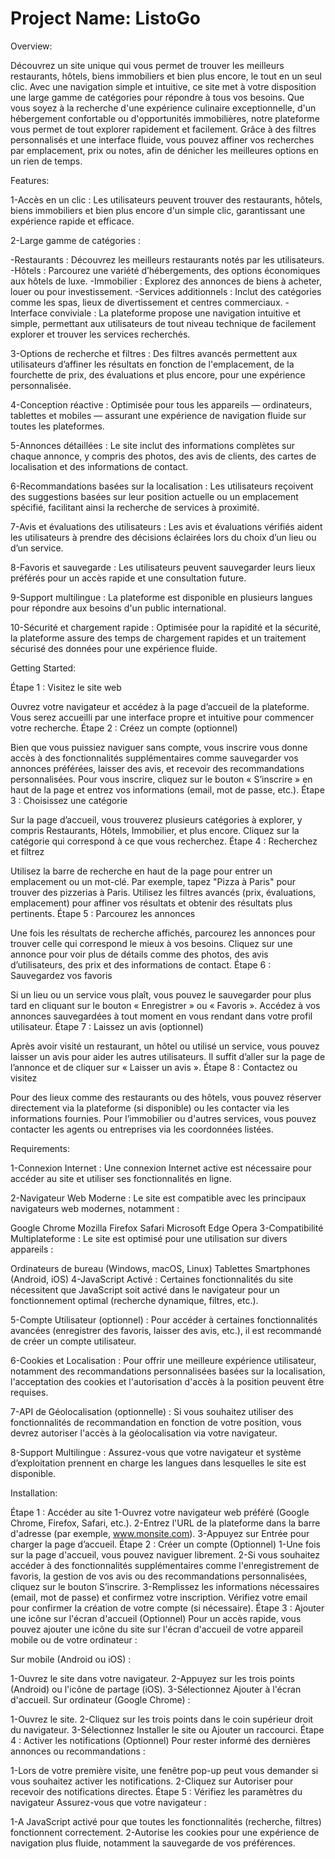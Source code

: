 Project Name: ListoGo
================

Overview:

 
Découvrez un site unique qui vous permet de trouver les meilleurs restaurants, hôtels, biens immobiliers et bien plus encore, le tout en un seul clic. Avec une navigation simple et intuitive, ce site met à votre disposition une large gamme de catégories pour répondre à tous vos besoins. Que vous soyez à la recherche d'une expérience culinaire exceptionnelle, d'un hébergement confortable ou d'opportunités immobilières, notre plateforme vous permet de tout explorer rapidement et facilement. Grâce à des filtres personnalisés et une interface fluide, vous pouvez affiner vos recherches par emplacement, prix ou notes, afin de dénicher les meilleures options en un rien de temps.

Features:


1-Accès en un clic : Les utilisateurs peuvent trouver des restaurants, hôtels, biens immobiliers et bien plus encore d'un simple clic, garantissant une expérience rapide et efficace.

2-Large gamme de catégories :

  -Restaurants : Découvrez les meilleurs restaurants notés par les utilisateurs.
  -Hôtels : Parcourez une variété d’hébergements, des options économiques aux hôtels de luxe.
  -Immobilier : Explorez des annonces de biens à acheter, louer ou pour investissement.
  -Services additionnels : Inclut des catégories comme les spas, lieux de divertissement et centres commerciaux.
  -Interface conviviale : La plateforme propose une navigation intuitive et simple, permettant aux utilisateurs de tout niveau technique de facilement 
   explorer et trouver les services recherchés.

3-Options de recherche et filtres : Des filtres avancés permettent aux utilisateurs d’affiner les résultats en fonction de l'emplacement, de la fourchette de prix, des évaluations et plus encore, pour une expérience personnalisée.

4-Conception réactive : Optimisée pour tous les appareils — ordinateurs, tablettes et mobiles — assurant une expérience de navigation fluide sur toutes les plateformes.

5-Annonces détaillées : Le site inclut des informations complètes sur chaque annonce, y compris des photos, des avis de clients, des cartes de localisation et des informations de contact.

6-Recommandations basées sur la localisation : Les utilisateurs reçoivent des suggestions basées sur leur position actuelle ou un emplacement spécifié, facilitant ainsi la recherche de services à proximité.

7-Avis et évaluations des utilisateurs : Les avis et évaluations vérifiés aident les utilisateurs à prendre des décisions éclairées lors du choix d’un lieu ou d’un service.

8-Favoris et sauvegarde : Les utilisateurs peuvent sauvegarder leurs lieux préférés pour un accès rapide et une consultation future.

9-Support multilingue : La plateforme est disponible en plusieurs langues pour répondre aux besoins d'un public international.

10-Sécurité et chargement rapide : Optimisée pour la rapidité et la sécurité, la plateforme assure des temps de chargement rapides et un traitement sécurisé des données pour une expérience fluide.


Getting Started:


Étape 1 : Visitez le site web

Ouvrez votre navigateur et accédez à la page d’accueil de la plateforme.
Vous serez accueilli par une interface propre et intuitive pour commencer votre recherche.
Étape 2 : Créez un compte (optionnel)

Bien que vous puissiez naviguer sans compte, vous inscrire vous donne accès à des fonctionnalités supplémentaires comme sauvegarder vos annonces préférées, laisser des avis, et recevoir des recommandations personnalisées.
Pour vous inscrire, cliquez sur le bouton « S’inscrire » en haut de la page et entrez vos informations (email, mot de passe, etc.).
Étape 3 : Choisissez une catégorie

Sur la page d’accueil, vous trouverez plusieurs catégories à explorer, y compris Restaurants, Hôtels, Immobilier, et plus encore.
Cliquez sur la catégorie qui correspond à ce que vous recherchez.
Étape 4 : Recherchez et filtrez

Utilisez la barre de recherche en haut de la page pour entrer un emplacement ou un mot-clé. Par exemple, tapez "Pizza à Paris" pour trouver des pizzerias à Paris.
Utilisez les filtres avancés (prix, évaluations, emplacement) pour affiner vos résultats et obtenir des résultats plus pertinents.
Étape 5 : Parcourez les annonces

Une fois les résultats de recherche affichés, parcourez les annonces pour trouver celle qui correspond le mieux à vos besoins.
Cliquez sur une annonce pour voir plus de détails comme des photos, des avis d’utilisateurs, des prix et des informations de contact.
Étape 6 : Sauvegardez vos favoris

Si un lieu ou un service vous plaît, vous pouvez le sauvegarder pour plus tard en cliquant sur le bouton « Enregistrer » ou « Favoris ».
Accédez à vos annonces sauvegardées à tout moment en vous rendant dans votre profil utilisateur.
Étape 7 : Laissez un avis (optionnel)

Après avoir visité un restaurant, un hôtel ou utilisé un service, vous pouvez laisser un avis pour aider les autres utilisateurs. Il suffit d’aller sur la page de l’annonce et de cliquer sur « Laisser un avis ».
Étape 8 : Contactez ou visitez

Pour des lieux comme des restaurants ou des hôtels, vous pouvez réserver directement via la plateforme (si disponible) ou les contacter via les informations fournies.
Pour l’immobilier ou d'autres services, vous pouvez contacter les agents ou entreprises via les coordonnées listées.


Requirements:


1-Connexion Internet : Une connexion Internet active est nécessaire pour accéder au site et utiliser ses fonctionnalités en ligne.

2-Navigateur Web Moderne : Le site est compatible avec les principaux navigateurs web modernes, notamment :

Google Chrome
Mozilla Firefox
Safari
Microsoft Edge
Opera
3-Compatibilité Multiplateforme : Le site est optimisé pour une utilisation sur divers appareils :

Ordinateurs de bureau (Windows, macOS, Linux)
Tablettes
Smartphones (Android, iOS)
4-JavaScript Activé : Certaines fonctionnalités du site nécessitent que JavaScript soit activé dans le navigateur pour un fonctionnement optimal (recherche dynamique, filtres, etc.).

5-Compte Utilisateur (optionnel) : Pour accéder à certaines fonctionnalités avancées (enregistrer des favoris, laisser des avis, etc.), il est recommandé de créer un compte utilisateur.

6-Cookies et Localisation : Pour offrir une meilleure expérience utilisateur, notamment des recommandations personnalisées basées sur la localisation, l'acceptation des cookies et l'autorisation d'accès à la position peuvent être requises.

7-API de Géolocalisation (optionnelle) : Si vous souhaitez utiliser des fonctionnalités de recommandation en fonction de votre position, vous devrez autoriser l'accès à la géolocalisation via votre navigateur.

8-Support Multilingue : Assurez-vous que votre navigateur et système d’exploitation prennent en charge les langues dans lesquelles le site est disponible.


Installation:


Étape 1 : Accéder au site
  1-Ouvrez votre navigateur web préféré (Google Chrome, Firefox, Safari, etc.).
  2-Entrez l'URL de la plateforme dans la barre d'adresse (par exemple, www.monsite.com).
  3-Appuyez sur Entrée pour charger la page d’accueil.
Étape 2 : Créer un compte (Optionnel)
  1-Une fois sur la page d'accueil, vous pouvez naviguer librement.
  2-Si vous souhaitez accéder à des fonctionnalités supplémentaires comme l'enregistrement de favoris, la gestion de vos avis ou des recommandations 
   personnalisées, cliquez sur le bouton S’inscrire.
  3-Remplissez les informations nécessaires (email, mot de passe) et confirmez votre inscription.
   Vérifiez votre email pour confirmer la création de votre compte (si nécessaire).
Étape 3 : Ajouter une icône sur l'écran d'accueil (Optionnel)
Pour un accès rapide, vous pouvez ajouter une icône du site sur l'écran d'accueil de votre appareil mobile ou de votre ordinateur :

Sur mobile (Android ou iOS) :

  1-Ouvrez le site dans votre navigateur.
  2-Appuyez sur les trois points (Android) ou l'icône de partage (iOS).
  3-Sélectionnez Ajouter à l'écran d'accueil.
Sur ordinateur (Google Chrome) :

  1-Ouvrez le site.
  2-Cliquez sur les trois points dans le coin supérieur droit du navigateur.
  3-Sélectionnez Installer le site ou Ajouter un raccourci.
Étape 4 : Activer les notifications (Optionnel)
Pour rester informé des dernières annonces ou recommandations :

  1-Lors de votre première visite, une fenêtre pop-up peut vous demander si vous souhaitez activer les notifications.
  2-Cliquez sur Autoriser pour recevoir des notifications directes.
Étape 5 : Vérifiez les paramètres du navigateur
Assurez-vous que votre navigateur :

  1-A JavaScript activé pour que toutes les fonctionnalités (recherche, filtres) fonctionnent correctement.
  2-Autorise les cookies pour une expérience de navigation plus fluide, notamment la sauvegarde de vos préférences.









